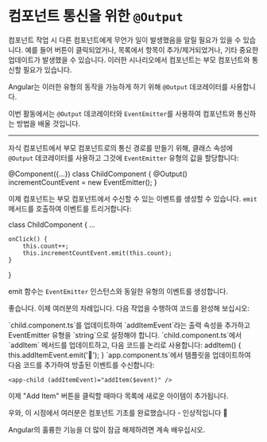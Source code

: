 # 컴포넌트 통신을 위한 `@Output`

컴포넌트 작업 시 다른 컴포넌트에게 무언가 일이 발생했음을 알릴 필요가 있을 수 있습니다. 예를 들어 버튼이 클릭되었거나, 목록에서 항목이 추가/제거되었거나, 기타 중요한 업데이트가 발생했을 수 있습니다. 이러한 시나리오에서 컴포넌트는 부모 컴포넌트와 통신할 필요가 있습니다.

Angular는 이러한 유형의 동작을 가능하게 하기 위해 `@Output` 데코레이터를 사용합니다.

이번 활동에서는 `@Output` 데코레이터와 `EventEmitter`를 사용하여 컴포넌트와 통신하는 방법을 배울 것입니다.

<hr />

자식 컴포넌트에서 부모 컴포넌트로의 통신 경로를 만들기 위해, 클래스 속성에 `@Output` 데코레이터를 사용하고 그것에 `EventEmitter` 유형의 값을 할당합니다:

<docs-code header="child.component.ts" language="ts">
@Component({...})
class ChildComponent {
    @Output() incrementCountEvent = new EventEmitter<number>();
}
</docs-code>

이제 컴포넌트는 부모 컴포넌트에서 수신할 수 있는 이벤트를 생성할 수 있습니다. `emit` 메서드를 호출하여 이벤트를 트리거합니다:

<docs-code header="child.component.ts" language="ts">
class ChildComponent {
    ...

    onClick() {
        this.count++;
        this.incrementCountEvent.emit(this.count);
    }

}
</docs-code>

emit 함수는 `EventEmitter` 인스턴스와 동일한 유형의 이벤트를 생성합니다.

좋습니다. 이제 여러분의 차례입니다. 다음 작업을 수행하여 코드를 완성해 보십시오:

<docs-workflow>

<docs-step title="Add an `@Output` property">
`child.component.ts`를 업데이트하여 `addItemEvent`라는 출력 속성을 추가하고 EventEmitter 유형을 `string`으로 설정해야 합니다.
</docs-step>

<docs-step title="Complete `addItem` method">
`child.component.ts`에서 `addItem` 메서드를 업데이트하고, 다음 코드를 논리로 사용합니다:

<docs-code header="child.component.ts" highlight="[2]" language="ts">
addItem() {
  this.addItemEvent.emit('🐢');
}
</docs-code>

</docs-step>

<docs-step title="Update the `AppComponent` template">
`app.component.ts`에서 템플릿을 업데이트하여 다음 코드를 추가하여 방출된 이벤트를 수신합니다:

```angular-html
<app-child (addItemEvent)="addItem($event)" />
```

이제 "Add Item" 버튼을 클릭할 때마다 목록에 새로운 아이템이 추가됩니다.

</docs-step>

</docs-workflow>

우와, 이 시점에서 여러분은 컴포넌트 기초를 완료했습니다 - 인상적입니다 👏

Angular의 훌륭한 기능을 더 많이 잠금 해제하려면 계속 배우십시오.